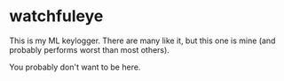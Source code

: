 # watchfuleye

This is my ML keylogger. There are many like it, but this one is mine (and probably performs worst than most others).

You probably don't want to be here.
